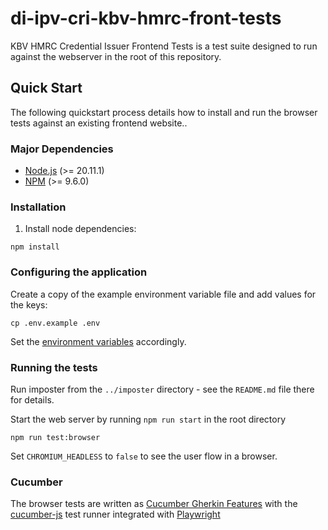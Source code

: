 # di-ipv-cri-kbv-hmrc-front-tests

KBV HMRC Credential Issuer Frontend Tests is a test suite designed to run against the webserver in the root of this repository.

## Quick Start

The following quickstart process details how to install and run the browser tests against an existing frontend website..

### Major Dependencies

- [Node.js](https://nodejs.org/en/) (>= 20.11.1)
- [NPM](https://www.npmjs.com/) (>= 9.6.0)

### Installation

1. Install node dependencies:

```
npm install
```

### Configuring the application

Create a copy of the example environment variable file and add values for the keys:

```
cp .env.example .env
```

Set the [environment variables](./environment-variables.md) accordingly.

### Running the tests

Run imposter from the `../imposter` directory - see the `README.md` file there for details.

Start the web server by running `npm run start` in the root directory

```
npm run test:browser
```

Set `CHROMIUM_HEADLESS` to `false` to see the user flow in a browser.

### Cucumber

The browser tests are written as [Cucumber Gherkin Features](https://cucumber.io/docs/gherkin/) with the [cucumber-js](https://cucumber.io/docs/installation/javascript/) test runner integrated with [Playwright](https://playwright.dev/)
